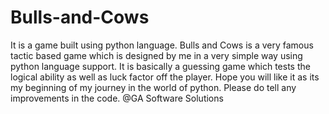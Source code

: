 # Bulls-and-Cows
It is a game built using python language.
Bulls and Cows is a very famous tactic based game which is designed by me in a very simple way using python language support.
It is basically a guessing game which tests the logical ability as well as luck factor off the player.
Hope you will like it as its my beginning of my journey in the world of python. Please do tell any improvements in the code.
@GA Software Solutions
